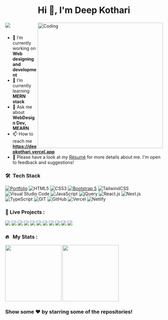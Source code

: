 <h1 align="center">Hi 👋, I'm Deep Kothari</h1>
<!-- <p align="center" display="block"><img src="https://readme-typing-svg.herokuapp.com/?size=30&duration=4001&color=2d7e5e&vCenter=true&center=true&width=460&lines=🚀full-stack+web+developer"</p>  -->
<h3 align="center"></h3>
    
<img src="https://user-images.githubusercontent.com/74038190/212748830-4c709398-a386-4761-84d7-9e10b98fbe6e.gif" align="right" alt="Coding" width="400">


<a href="https://github.com/deep2891/github-profile-views-counter">
    <img src="https://komarev.com/ghpvc/?username=deepk2891&style=for-the-badge">
</a>

<h3></h3>



- 🔭 I’m currently working on **Web designing and development**
- 🌱 I’m currently learning **MERN stack**
- 💬 Ask me about **WebDesign Dev, MEARN**
- 📫 How to reach me **https://deepkothari.vercel.app**
- 📄 Please have a look at my <a href="https://drive.google.com/drive/folders/1UQBoTL1ulxbpWB_Ck3JG8omtrLzScVmY">Résumé</a> for more details about me. I'm open to feedback and suggestions!


### 🛠 &nbsp;Tech Stack


[![Portfolio](https://img.shields.io/badge/Portfolio-%23000000.svg?style=for-the-badge&logo=firefox&logoColor=#FF7139)](https://deepkothari.vercel.app/)
![HTML5](https://img.shields.io/badge/html5-%23E34F26.svg?style=for-the-badge&logo=html5&logoColor=white)
![CSS3](https://img.shields.io/badge/css3-%231572B6.svg?style=for-the-badge&logo=css3&logoColor=white)
[![Bootstrap 5](https://img.shields.io/badge/Bootstrap_5-7952B3.svg?style=for-the-badge&logo=bootstrap&logoColor=white)](https://getbootstrap.com/docs/5.0/)
![TailwindCSS](https://img.shields.io/badge/tailwindcss-%2338B2AC.svg?style=for-the-badge&logo=tailwind-css&logoColor=white)
![Visual Studio Code](https://img.shields.io/badge/Visual%20Studio%20Code-0078d7.svg?style=for-the-badge&logo=visual-studio-code&logoColor=white)
![JavaScript](https://img.shields.io/badge/javascript-%23323330.svg?style=for-the-badge&logo=javascript&logoColor=%23F7DF1E)
![jQuery](https://img.shields.io/badge/jquery-%230769AD.svg?style=for-the-badge&logo=jquery&logoColor=white)
![React.js](https://img.shields.io/badge/React.js-61DAFB?style=for-the-badge&logo=react&logoColor=white)
![Next.js](https://img.shields.io/badge/next.js-%23000000.svg?style=for-the-badge&logo=next.js&logoColor=white)
![TypeScript](https://img.shields.io/badge/typescript-%23007ACC.svg?style=for-the-badge&logo=typescript&logoColor=white)
![GIT](https://img.shields.io/badge/Git-fc6d26?style=for-the-badge&logo=git&logoColor=white)
![GitHub](https://img.shields.io/badge/GitHub-%23121011.svg?style=for-the-badge&logo=github&logoColor=white)
![Vercel](https://img.shields.io/badge/vercel-%23000000.svg?style=for-the-badge&logo=vercel&logoColor=white)
![Netlify](https://img.shields.io/badge/netlify-%23000000.svg?style=for-the-badge&logo=netlify&logoColor=#00C7B7)


### 🚀 Live Projects :

<a target="_blank" href="https://deepkothari.vercel.app"><img src="https://img.shields.io/badge/Portfolio-React%20Tailwind-blue?style=for-the-badge&logo=react"/></a>
<a target="_blank" href="https://dishdeals.vercel.app"><img src="https://img.shields.io/badge/Dish Deals-React%20Tailwind-blue?style=for-the-badge&logo=react"/></a>
<a target="_blank" href="https://deepk2891.github.io/JavaScript/"><img src="https://img.shields.io/badge/JavaScript-Projects-yellow?style=for-the-badge&logo=javascript"/></a>
<a target="_blank" href="https://masters-in-reactjs.vercel.app/"><img src="https://img.shields.io/badge/Masters%20In-React%20Tailwind-blue?style=for-the-badge&logo=react"/></a>
<a target="_blank" href="https://nike-app-tailwindcss.vercel.app/"><img src="https://img.shields.io/badge/Nike%20Website-React%20Tailwind-blue?style=for-the-badge&logo=react"/></a>
<a target="_blank" href="https://deepk2891.github.io/DeepKothari.me/"><img src="https://img.shields.io/badge/Portfolio-Bootstrap-563D7C?style=for-the-badge&logo=bootstrap"/></a>
<a target="_blank" href="https://deepk2891.github.io/Admin-panel-1-CSS3/"><img src="https://img.shields.io/badge/Admin%20Dashboard-CSS3-blue?style=for-the-badge&logo=css3"/></a>
<a target="_blank" href="https://deepk2891.github.io/Coffee-king-website/"><img src="https://img.shields.io/badge/Coffee%20King-CSS3-blue?style=for-the-badge&logo=css3"/></a>
<a target="_blank" href="https://deepk2891.github.io/buywow.in/"><img src="https://img.shields.io/badge/Buywow.in%20clone-Bootstrap-563D7C?style=for-the-badge&logo=bootstrap"/></a>
<a target="_blank" href="https://deepk2891.github.io/ray-ban.com/"><img src="https://img.shields.io/badge/Rayban%20Eyewear-HTML5-orange?style=for-the-badge&logo=html5"/></a>
<a target="_blank" href="https://deepk2891.github.io/harley-davidson.com/"><img src="https://img.shields.io/badge/Harley%20Davidsons-HTML5-orange?style=for-the-badge&logo=html5"/></a>

### 🔥 &nbsp; My Stats :

<a href="https://github.com/deepk2891">
  <img height=180em align="left" src="https://github-readme-stats.vercel.app/api/top-langs?username=deepk2891&layout=compact&langs_count=8&theme=tokyonight" />
</a> 
<a href="https://github.com/deepk2891">
  <img height=180em src="https://github-readme-streak-stats.herokuapp.com/?user=deepk2891&layout=compact&langs_count=8&theme=tokyonight" />
</a> 


### Show some ❤️ by starring some of the repositories!





